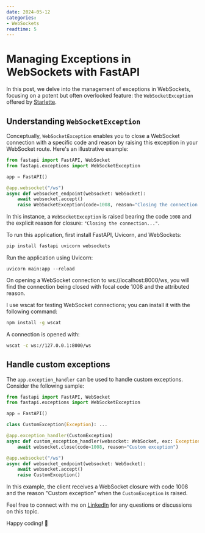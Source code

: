 ```yaml
---
date: 2024-05-12
categories:
- WebSockets
readtime: 5
---
```


# Managing Exceptions in WebSockets with FastAPI

In this post, we delve into the management of exceptions in WebSockets, focusing on a potent but often
overlooked feature: the `WebSocketException` offered by [Starlette][starlette].

## Understanding `WebSocketException`

Conceptually, `WebSocketException` enables you to close a WebSocket connection with a specific code and reason
by raising this exception in your WebSocket route. Here's an illustrative example:

```python
from fastapi import FastAPI, WebSocket
from fastapi.exceptions import WebSocketException

app = FastAPI()

@app.websocket("/ws")
async def websocket_endpoint(websocket: WebSocket):
    await websocket.accept()
    raise WebSocketException(code=1008, reason="Closing the connection...")
```

In this instance, a `WebSocketException` is raised bearing the code `1008` and the explicit reason for closure: `"Closing the connection..."`.

To run this application, first install FastAPI, Uvicorn, and WebSockets:

```bash
pip install fastapi uvicorn websockets
```

Run the application using Uvicorn:

```
uvicorn main:app --reload
```

On opening a WebSocket connection to ws://localhost:8000/ws, you will find the connection being closed with focal code
1008 and the attributed reason.

I use wscat for testing WebSocket connections; you can install it with the following command:

```bash
npm install -g wscat
```

A connection is opened with:

```bash
wscat -c ws://127.0.0.1:8000/ws
```

## Handle custom exceptions

The `app.exception_handler` can be used to handle custom exceptions. Consider the following sample:

```python
from fastapi import FastAPI, WebSocket
from fastapi.exceptions import WebSocketException

app = FastAPI()

class CustomException(Exception): ...

@app.exception_handler(CustomException)
async def custom_exception_handler(websocket: WebSocket, exc: Exception):
    await websocket.close(code=1008, reason="Custom exception")

@app.websocket("/ws")
async def websocket_endpoint(websocket: WebSocket):
    await websocket.accept()
    raise CustomException()
```

In this example, the client receives a WebSocket closure with code 1008 and the reason "Custom exception"
when the `CustomException` is raised.

Feel free to connect with me on [LinkedIn][linkedin] for any questions or discussions on this topic.

Happy coding! 🚀

[starlette]: https://www.starlette.io/websockets/
[linkedin]: https://www.linkedin.com/in/marcelotryle/
